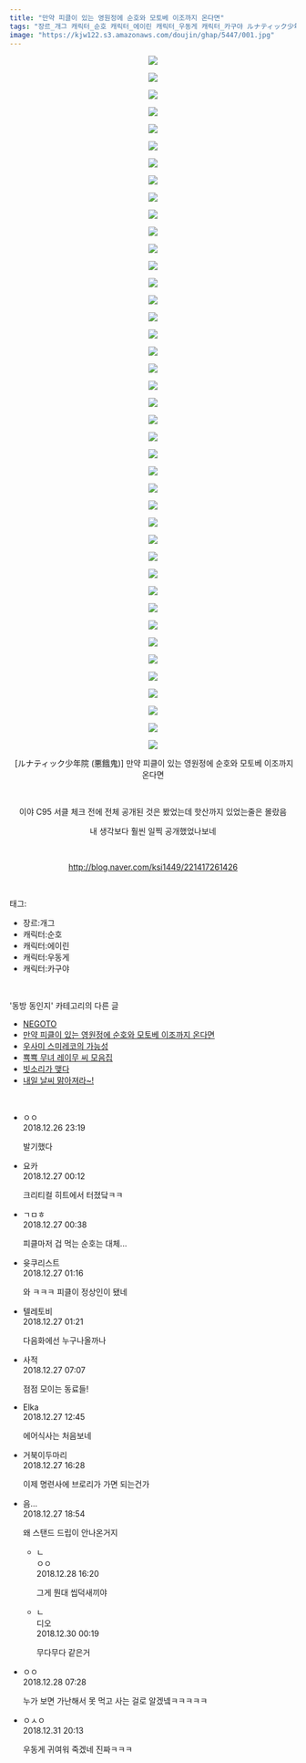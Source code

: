 ```yaml
---
title: "만약 피클이 있는 영원정에 순호와 모토베 이조까지 온다면"
tags: "장르_개그 캐릭터_순호 캐릭터_에이린 캐릭터_우동게 캐릭터_카구야 ルナティック少年院 悪餓鬼 동방_동인지"
image: "https://kjw122.s3.amazonaws.com/doujin/ghap/5447/001.jpg"
---
```

<div class="article">
<p style="text-align: center; clear: none; float: none;"><img src="{{ site.imgserver5 }}/ghap/5447/001.jpg"/></p>
<p style="text-align: center; clear: none; float: none;"><img src="{{ site.imgserver5 }}/ghap/5447/002.jpg"/></p>
<p style="text-align: center; clear: none; float: none;"><img src="{{ site.imgserver5 }}/ghap/5447/003.jpg"/></p>
<p style="text-align: center; clear: none; float: none;"><img src="{{ site.imgserver5 }}/ghap/5447/004.jpg"/></p>
<p style="text-align: center; clear: none; float: none;"><img src="{{ site.imgserver5 }}/ghap/5447/005.jpg"/></p>
<p style="text-align: center; clear: none; float: none;"><img src="{{ site.imgserver5 }}/ghap/5447/006.jpg"/></p>
<p style="text-align: center; clear: none; float: none;"><img src="{{ site.imgserver5 }}/ghap/5447/007.jpg"/></p>
<p style="text-align: center; clear: none; float: none;"><img src="{{ site.imgserver5 }}/ghap/5447/008.jpg"/></p>
<p style="text-align: center; clear: none; float: none;"><img src="{{ site.imgserver5 }}/ghap/5447/009.jpg"/></p>
<p style="text-align: center; clear: none; float: none;"><img src="{{ site.imgserver5 }}/ghap/5447/010.jpg"/></p>
<p style="text-align: center; clear: none; float: none;"><img src="{{ site.imgserver5 }}/ghap/5447/011.jpg"/></p>
<p style="text-align: center; clear: none; float: none;"><img src="{{ site.imgserver5 }}/ghap/5447/012.jpg"/></p>
<p style="text-align: center; clear: none; float: none;"><img src="{{ site.imgserver5 }}/ghap/5447/013.jpg"/></p>
<p style="text-align: center; clear: none; float: none;"><img src="{{ site.imgserver5 }}/ghap/5447/014.jpg"/></p>
<p style="text-align: center; clear: none; float: none;"><img src="{{ site.imgserver5 }}/ghap/5447/015.jpg"/></p>
<p style="text-align: center; clear: none; float: none;"><img src="{{ site.imgserver5 }}/ghap/5447/016.jpg"/></p>
<p style="text-align: center; clear: none; float: none;"><img src="{{ site.imgserver5 }}/ghap/5447/017.jpg"/></p>
<p style="text-align: center; clear: none; float: none;"><img src="{{ site.imgserver5 }}/ghap/5447/018.jpg"/></p>
<p style="text-align: center; clear: none; float: none;"><img src="{{ site.imgserver5 }}/ghap/5447/019.jpg"/></p>
<p style="text-align: center; clear: none; float: none;"><img src="{{ site.imgserver5 }}/ghap/5447/020.jpg"/></p>
<p style="text-align: center; clear: none; float: none;"><img src="{{ site.imgserver5 }}/ghap/5447/021.jpg"/></p>
<p style="text-align: center; clear: none; float: none;"><img src="{{ site.imgserver5 }}/ghap/5447/022.jpg"/></p>
<p style="text-align: center; clear: none; float: none;"><img src="{{ site.imgserver5 }}/ghap/5447/023.jpg"/></p>
<p style="text-align: center; clear: none; float: none;"><img src="{{ site.imgserver5 }}/ghap/5447/024.jpg"/></p>
<p style="text-align: center; clear: none; float: none;"><img src="{{ site.imgserver5 }}/ghap/5447/025.jpg"/></p>
<p style="text-align: center; clear: none; float: none;"><img src="{{ site.imgserver5 }}/ghap/5447/026.jpg"/></p>
<p style="text-align: center; clear: none; float: none;"><img src="{{ site.imgserver5 }}/ghap/5447/027.jpg"/></p>
<p style="text-align: center; clear: none; float: none;"><img src="{{ site.imgserver5 }}/ghap/5447/028.jpg"/></p>
<p style="text-align: center; clear: none; float: none;"><img src="{{ site.imgserver5 }}/ghap/5447/029.jpg"/></p>
<p style="text-align: center; clear: none; float: none;"><img src="{{ site.imgserver5 }}/ghap/5447/030.jpg"/></p>
<p style="text-align: center; clear: none; float: none;"><img src="{{ site.imgserver5 }}/ghap/5447/031.jpg"/></p>
<p style="text-align: center; clear: none; float: none;"><img src="{{ site.imgserver5 }}/ghap/5447/032.jpg"/></p>
<p style="text-align: center; clear: none; float: none;"><img src="{{ site.imgserver5 }}/ghap/5447/033.jpg"/></p>
<p style="text-align: center; clear: none; float: none;"><img src="{{ site.imgserver5 }}/ghap/5447/034.jpg"/></p>
<p style="text-align: center; clear: none; float: none;"><img src="{{ site.imgserver5 }}/ghap/5447/035.jpg"/></p>
<p style="text-align: center; clear: none; float: none;"><img src="{{ site.imgserver5 }}/ghap/5447/036.jpg"/></p>
<p style="text-align: center; clear: none; float: none;"><img src="{{ site.imgserver5 }}/ghap/5447/037.jpg"/></p>
<p style="text-align: center; clear: none; float: none;"><img src="{{ site.imgserver5 }}/ghap/5447/038.jpg"/></p>
<p style="text-align: center; clear: none; float: none;"><img src="{{ site.imgserver5 }}/ghap/5447/039.jpg"/></p>
<p style="text-align: center; clear: none; float: none;"><img src="{{ site.imgserver5 }}/ghap/5447/040.jpg"/></p>
<p style="text-align: center; clear: none; float: none;"><img src="{{ site.imgserver5 }}/ghap/5447/041.jpg"/></p>
<p style="text-align: center; clear: none; float: none;"> [ルナティック少年院 (悪餓鬼)] 만약 피클이 있는 영원정에 순호와 모토베 이조까지 온다면</p>
<p style="text-align: center; clear: none; float: none;"><br/></p>
<p style="text-align: center; clear: none; float: none;">이야 C95 서클 체크 전에 전체 공개된 것은 봤었는데 핫산까지 있었는줄은 몰랐음</p>
<p style="text-align: center; clear: none; float: none;">내 생각보다 훨씬 일찍 공개했었나보네</p>
<p style="text-align: center; clear: none; float: none;"><br/></p>
<p style="text-align: center; clear: none; float: none;"><a class="tx-link" href="http://blog.naver.com/ksi1449/221417261426" target="_blank">http://blog.naver.com/ksi1449/221417261426</a></p>
</div><br/>
<div class="tagTrail">
<p>태그: </p>
<ul>
<li>장르:개그</li>
<li>캐릭터:순호</li>
<li>캐릭터:에이린</li>
<li>캐릭터:우동게</li>
<li>캐릭터:카구야</li>
</ul>
</div><br/>
<div class="another">
<p>'동방 동인지' 카테고리의 다른 글</p>
<ul>
<li><a href="/ghap_5459">NEGOTO</a></li>
<li><a href="/ghap_5447">만약 피클이 있는 영원정에 순호와 모토베 이조까지 온다면</a></li>
<li><a href="/ghap_5376">우사미 스미레코의 가능성</a></li>
<li><a href="/ghap_5362">뾱뾱 무녀 레이무 씨 모음집</a></li>
<li><a href="/ghap_5360">빗소리가 맺다</a></li>
<li><a href="/ghap_5359">내일 날씨 맑아져라~!</a></li>
</ul>
</div><br/>
<div class="comment">
<ul>
<li class="cb_thumb_off" id="comment15393756">
<div class="cb_comment_area">
<div class="cb_info_area">
<div class="cb_section">
<span class="cb_nick_name">ㅇㅇ</span>
</div>
<div class="cb_section">
<span class="cb_date">2018.12.26 23:19 </span>
</div>
</div>
<div class="cb_dsc_comment">
<p class="cb_dsc">
											발기했다
										</p>
</div>
</div></li>
<li class="cb_thumb_off" id="comment15393797">
<div class="cb_comment_area">
<div class="cb_info_area">
<div class="cb_section">
<span class="cb_nick_name">요카</span>
</div>
<div class="cb_section">
<span class="cb_date">2018.12.27 00:12 </span>
</div>
</div>
<div class="cb_dsc_comment">
<p class="cb_dsc">
											크리티컬 히트에서 터졌닼ㅋㅋ
										</p>
</div>
</div></li>
<li class="cb_thumb_off" id="comment15393810">
<div class="cb_comment_area">
<div class="cb_info_area">
<div class="cb_section">
<span class="cb_nick_name">ㄱㅁㅎ</span>
</div>
<div class="cb_section">
<span class="cb_date">2018.12.27 00:38 </span>
</div>
</div>
<div class="cb_dsc_comment">
<p class="cb_dsc">
											피클마저 겁 먹는 순호는 대체...
										</p>
</div>
</div></li>
<li class="cb_thumb_off" id="comment15393830">
<div class="cb_comment_area">
<div class="cb_info_area">
<div class="cb_section">
<span class="cb_nick_name">윳쿠리스트</span>
</div>
<div class="cb_section">
<span class="cb_date">2018.12.27 01:16 </span>
</div>
</div>
<div class="cb_dsc_comment">
<p class="cb_dsc">
											와 ㅋㅋㅋ 피클이 정상인이 됐네
										</p>
</div>
</div></li>
<li class="cb_thumb_off" id="comment15393832">
<div class="cb_comment_area">
<div class="cb_info_area">
<div class="cb_section">
<span class="cb_nick_name">텔레토비</span>
</div>
<div class="cb_section">
<span class="cb_date">2018.12.27 01:21 </span>
</div>
</div>
<div class="cb_dsc_comment">
<p class="cb_dsc">
											다음화에선 누구나올까나
										</p>
</div>
</div></li>
<li class="cb_thumb_off" id="comment15394194">
<div class="cb_comment_area">
<div class="cb_info_area">
<div class="cb_section">
<span class="cb_nick_name">사적</span>
</div>
<div class="cb_section">
<span class="cb_date">2018.12.27 07:07 </span>
</div>
</div>
<div class="cb_dsc_comment">
<p class="cb_dsc">
											점점 모이는 동료들!
										</p>
</div>
</div></li>
<li class="cb_thumb_off" id="comment15394400">
<div class="cb_comment_area">
<div class="cb_info_area">
<div class="cb_section">
<span class="cb_nick_name">Elka</span>
</div>
<div class="cb_section">
<span class="cb_date">2018.12.27 12:45 </span>
</div>
</div>
<div class="cb_dsc_comment">
<p class="cb_dsc">
											에어식사는 처음보네
										</p>
</div>
</div></li>
<li class="cb_thumb_off" id="comment15394502">
<div class="cb_comment_area">
<div class="cb_info_area">
<div class="cb_section">
<span class="cb_nick_name">거북이두마리</span>
</div>
<div class="cb_section">
<span class="cb_date">2018.12.27 16:28 </span>
</div>
</div>
<div class="cb_dsc_comment">
<p class="cb_dsc">
											이제 명련사에 브로리가 가면 되는건가
										</p>
</div>
</div></li>
<li class="cb_thumb_off" id="comment15394591">
<div class="cb_comment_area">
<div class="cb_info_area">
<div class="cb_section">
<span class="cb_nick_name">음...</span>
</div>
<div class="cb_section">
<span class="cb_date">2018.12.27 18:54 </span>
</div>
</div>
<div class="cb_dsc_comment">
<p class="cb_dsc">
											왜 스탠드 드립이 안나온거지
										</p>
</div>
<ul>
<li class="cb_thumb_off" id="comment15395883">
<span class="cb_bu_subnode">ㄴ</span>
<div class="cb_comment_area">
<div class="cb_info_area">
<div class="cb_section">
<span class="cb_nick_name">ㅇㅇ</span>
</div>
<div class="cb_section">
<span class="cb_date">2018.12.28 16:20 </span>
</div>
</div>
<div class="cb_dsc_comment">
<p class="cb_dsc">
																그게 뭔대 씹덕새끼야
															</p>
</div>
</div>
</li>
<li class="cb_thumb_off" id="comment15397127">
<span class="cb_bu_subnode">ㄴ</span>
<div class="cb_comment_area">
<div class="cb_info_area">
<div class="cb_section">
<span class="cb_nick_name">디오</span>
</div>
<div class="cb_section">
<span class="cb_date">2018.12.30 00:19 </span>
</div>
</div>
<div class="cb_dsc_comment">
<p class="cb_dsc">
																무다무다 같은거
															</p>
</div>
</div>
</li>
</ul>
</div></li>
<li class="cb_thumb_off" id="comment15395538">
<div class="cb_comment_area">
<div class="cb_info_area">
<div class="cb_section">
<span class="cb_nick_name">ㅇㅇ</span>
</div>
<div class="cb_section">
<span class="cb_date">2018.12.28 07:28 </span>
</div>
</div>
<div class="cb_dsc_comment">
<p class="cb_dsc">
											누가 보면 가난해서 못 먹고 사는 걸로 알겠넼ㅋㅋㅋㅋㅋ
										</p>
</div>
</div></li>
<li class="cb_thumb_off" id="comment15399170">
<div class="cb_comment_area">
<div class="cb_info_area">
<div class="cb_section">
<span class="cb_nick_name">ㅇㅅㅇ</span>
</div>
<div class="cb_section">
<span class="cb_date">2018.12.31 20:13 </span>
</div>
</div>
<div class="cb_dsc_comment">
<p class="cb_dsc">
											우동게 귀여워 죽겠네 진짜ㅋㅋㅋ
										</p>
</div>
</div></li>
</ul>
</div><br/>
